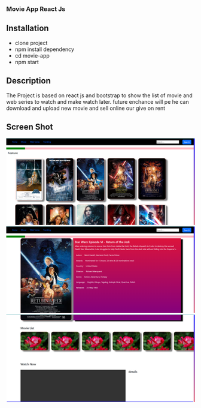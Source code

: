 ### Movie App React Js

## Installation
- clone project 
- npm install dependency
- cd movie-app
- npm start


## Description
The Project is based on react js and bootstrap to show the list of movie and web series to watch and make
watch later. future enchance will pe he can download and upload new movie and sell online our give on rent

## Screen Shot
![Screenshot](src/assets/screenshot/home.PNG)
![Screenshot](src/assets/screenshot/secondscree.PNG)
![Screenshot](src/assets/screenshot/thirdscreen.PNG)